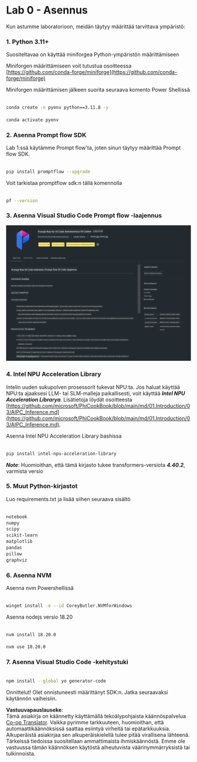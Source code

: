 <!--
CO_OP_TRANSLATOR_METADATA:
{
  "original_hash": "a4ef39027902e82f2c33d568d2a2259a",
  "translation_date": "2025-07-17T03:51:12+00:00",
  "source_file": "md/02.Application/02.Code/Phi3/VSCodeExt/HOL/AIPC/01.Installations.md",
  "language_code": "fi"
}
-->
# **Lab 0 - Asennus**

Kun astumme laboratorioon, meidän täytyy määrittää tarvittava ympäristö:


### **1. Python 3.11+**

Suositeltavaa on käyttää miniforgea Python-ympäristön määrittämiseen

Miniforgen määrittämiseen voit tutustua osoitteessa [https://github.com/conda-forge/miniforge](https://github.com/conda-forge/miniforge)

Miniforgen määrittämisen jälkeen suorita seuraava komento Power Shellissä

```bash

conda create -n pyenv python==3.11.8 -y

conda activate pyenv

```


### **2. Asenna Prompt flow SDK**

Lab 1:ssä käytämme Prompt flow'ta, joten sinun täytyy määrittää Prompt flow SDK.

```bash

pip install promptflow --upgrade

```

Voit tarkistaa promptflow sdk:n tällä komennolla


```bash

pf --version

```

### **3. Asenna Visual Studio Code Prompt flow -laajennus**

![pf](../../../../../../../../../translated_images/pf_ext.8cf76b5846e9b8562b0dd276004237b3ff3797066b9f912d39c0ae6c88b35878.fi.png)


### **4. Intel NPU Acceleration Library**

Intelin uuden sukupolven prosessorit tukevat NPU:ta. Jos haluat käyttää NPU:ta ajaaksesi LLM- tai SLM-malleja paikallisesti, voit käyttää ***Intel NPU Acceleration Librarya***. Lisätietoja löydät osoitteesta [https://github.com/microsoft/PhiCookBook/blob/main/md/01.Introduction/03/AIPC_Inference.md](https://github.com/microsoft/PhiCookBook/blob/main/md/01.Introduction/03/AIPC_Inference.md).

Asenna Intel NPU Acceleration Library bashissa


```bash

pip install intel-npu-acceleration-library

```

***Note***: Huomioithan, että tämä kirjasto tukee transformers-versiota ***4.40.2***, varmista versio


### **5. Muut Python-kirjastot**


Luo requirements.txt ja lisää siihen seuraava sisältö

```txt

notebook
numpy 
scipy 
scikit-learn 
matplotlib 
pandas 
pillow 
graphviz

```


### **6. Asenna NVM**

Asenna nvm Powershellissä


```bash

winget install -e --id CoreyButler.NVMforWindows

```

Asenna nodejs versio 18.20


```bash

nvm install 18.20.0

nvm use 18.20.0

```

### **7. Asenna Visual Studio Code -kehitystuki**


```bash

npm install --global yo generator-code

```

Onnittelut! Olet onnistuneesti määrittänyt SDK:n. Jatka seuraavaksi käytännön vaiheisiin.

**Vastuuvapauslauseke**:  
Tämä asiakirja on käännetty käyttämällä tekoälypohjaista käännöspalvelua [Co-op Translator](https://github.com/Azure/co-op-translator). Vaikka pyrimme tarkkuuteen, huomioithan, että automaattikäännöksissä saattaa esiintyä virheitä tai epätarkkuuksia. Alkuperäistä asiakirjaa sen alkuperäiskielellä tulee pitää virallisena lähteenä. Tärkeissä tiedoissa suositellaan ammattimaista ihmiskäännöstä. Emme ole vastuussa tämän käännöksen käytöstä aiheutuvista väärinymmärryksistä tai tulkinnoista.